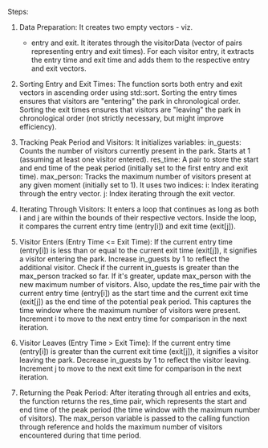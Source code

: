 Steps:
1. Data Preparation:
It creates two empty vectors - viz.
	- entry and exit.
It iterates through the visitorData (vector of pairs representing entry and exit times).
For each visitor entry, it extracts the entry time and exit time and adds them to the respective entry and exit vectors.

2. Sorting Entry and Exit Times:
The function sorts both entry and exit vectors in ascending order using std::sort.
Sorting the entry times ensures that visitors are "entering" the park in chronological order.
Sorting the exit times ensures that visitors are "leaving" the park in chronological order (not strictly necessary, but might improve efficiency).

3. Tracking Peak Period and Visitors:
It initializes variables:
in_guests: Counts the number of visitors currently present in the park. Starts at 1 (assuming at least one visitor entered).
res_time: A pair to store the start and end time of the peak period (initially set to the first entry and exit time).
max_person: Tracks the maximum number of visitors present at any given moment (initially set to 1).
It uses two indices:
i: Index iterating through the entry vector.
j: Index iterating through the exit vector.

4. Iterating Through Visitors:
It enters a loop that continues as long as both i and j are within the bounds of their respective vectors.
Inside the loop, it compares the current entry time (entry[i]) and exit time (exit[j]).

5. Visitor Enters (Entry Time <= Exit Time):
If the current entry time (entry[i]) is less than or equal to the current exit time (exit[j]), it signifies a visitor entering the park.
Increase in_guests by 1 to reflect the additional visitor.
Check if the current in_guests is greater than the max_person tracked so far.
If it's greater, update max_person with the new maximum number of visitors.
Also, update the res_time pair with the current entry time (entry[i]) as the start time and the current exit time (exit[j]) as the end time of the potential peak period. This captures the time window where the maximum number of visitors were present.
Increment i to move to the next entry time for comparison in the next iteration.

6. Visitor Leaves (Entry Time > Exit Time):
If the current entry time (entry[i]) is greater than the current exit time (exit[j]), it signifies a visitor leaving the park.
Decrease in_guests by 1 to reflect the visitor leaving.
Increment j to move to the next exit time for comparison in the next iteration.

7. Returning the Peak Period:
After iterating through all entries and exits, the function returns the res_time pair, which represents the start and end time of the peak period (the time window with the maximum number of visitors). The max_person variable is passed to the calling function through reference and holds the maximum number of visitors encountered during that time period.
